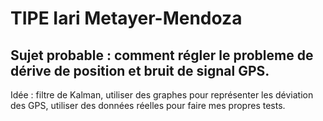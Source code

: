# TIPE Iari Metayer-Mendoza

## Sujet probable : comment régler le probleme de dérive de position et bruit de signal GPS.

Idée : filtre de Kalman, utiliser des graphes pour représenter les déviation des GPS, utiliser des données réelles pour faire mes propres tests.



